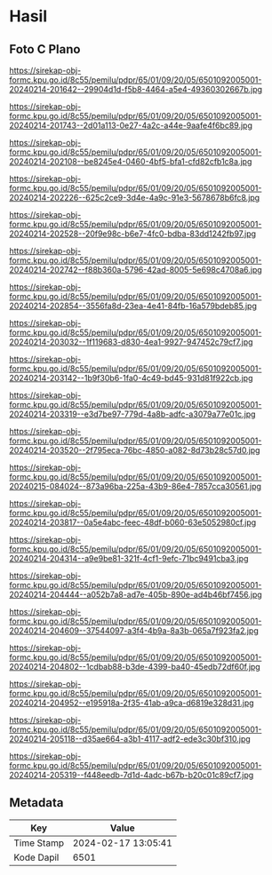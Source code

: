 # Hasil

## Foto C Plano

https://sirekap-obj-formc.kpu.go.id/8c55/pemilu/pdpr/65/01/09/20/05/6501092005001-20240214-201642--29904d1d-f5b8-4464-a5e4-49360302667b.jpg

https://sirekap-obj-formc.kpu.go.id/8c55/pemilu/pdpr/65/01/09/20/05/6501092005001-20240214-201743--2d01a113-0e27-4a2c-a44e-9aafe4f6bc89.jpg

https://sirekap-obj-formc.kpu.go.id/8c55/pemilu/pdpr/65/01/09/20/05/6501092005001-20240214-202108--be8245e4-0460-4bf5-bfa1-cfd82cfb1c8a.jpg

https://sirekap-obj-formc.kpu.go.id/8c55/pemilu/pdpr/65/01/09/20/05/6501092005001-20240214-202226--625c2ce9-3d4e-4a9c-91e3-5678678b6fc8.jpg

https://sirekap-obj-formc.kpu.go.id/8c55/pemilu/pdpr/65/01/09/20/05/6501092005001-20240214-202528--20f9e98c-b6e7-4fc0-bdba-83dd1242fb97.jpg

https://sirekap-obj-formc.kpu.go.id/8c55/pemilu/pdpr/65/01/09/20/05/6501092005001-20240214-202742--f88b360a-5796-42ad-8005-5e698c4708a6.jpg

https://sirekap-obj-formc.kpu.go.id/8c55/pemilu/pdpr/65/01/09/20/05/6501092005001-20240214-202854--3556fa8d-23ea-4e41-84fb-16a579bdeb85.jpg

https://sirekap-obj-formc.kpu.go.id/8c55/pemilu/pdpr/65/01/09/20/05/6501092005001-20240214-203032--1f119683-d830-4ea1-9927-947452c79cf7.jpg

https://sirekap-obj-formc.kpu.go.id/8c55/pemilu/pdpr/65/01/09/20/05/6501092005001-20240214-203142--1b9f30b6-1fa0-4c49-bd45-931d81f922cb.jpg

https://sirekap-obj-formc.kpu.go.id/8c55/pemilu/pdpr/65/01/09/20/05/6501092005001-20240214-203319--e3d7be97-779d-4a8b-adfc-a3079a77e01c.jpg

https://sirekap-obj-formc.kpu.go.id/8c55/pemilu/pdpr/65/01/09/20/05/6501092005001-20240214-203520--2f795eca-76bc-4850-a082-8d73b28c57d0.jpg

https://sirekap-obj-formc.kpu.go.id/8c55/pemilu/pdpr/65/01/09/20/05/6501092005001-20240215-084024--873a96ba-225a-43b9-86e4-7857cca30561.jpg

https://sirekap-obj-formc.kpu.go.id/8c55/pemilu/pdpr/65/01/09/20/05/6501092005001-20240214-203817--0a5e4abc-feec-48df-b060-63e5052980cf.jpg

https://sirekap-obj-formc.kpu.go.id/8c55/pemilu/pdpr/65/01/09/20/05/6501092005001-20240214-204314--a9e9be81-321f-4cf1-9efc-71bc9491cba3.jpg

https://sirekap-obj-formc.kpu.go.id/8c55/pemilu/pdpr/65/01/09/20/05/6501092005001-20240214-204444--a052b7a8-ad7e-405b-890e-ad4b46bf7456.jpg

https://sirekap-obj-formc.kpu.go.id/8c55/pemilu/pdpr/65/01/09/20/05/6501092005001-20240214-204609--37544097-a3f4-4b9a-8a3b-065a7f923fa2.jpg

https://sirekap-obj-formc.kpu.go.id/8c55/pemilu/pdpr/65/01/09/20/05/6501092005001-20240214-204802--1cdbab88-b3de-4399-ba40-45edb72df60f.jpg

https://sirekap-obj-formc.kpu.go.id/8c55/pemilu/pdpr/65/01/09/20/05/6501092005001-20240214-204952--e195918a-2f35-41ab-a9ca-d6819e328d31.jpg

https://sirekap-obj-formc.kpu.go.id/8c55/pemilu/pdpr/65/01/09/20/05/6501092005001-20240214-205118--d35ae664-a3b1-4117-adf2-ede3c30bf310.jpg

https://sirekap-obj-formc.kpu.go.id/8c55/pemilu/pdpr/65/01/09/20/05/6501092005001-20240214-205319--f448eedb-7d1d-4adc-b67b-b20c01c89cf7.jpg


## Metadata

| Key        | Value               |
| ---------- | ------------------- |
| Time Stamp | 2024-02-17 13:05:41 |
| Kode Dapil | 6501                |



